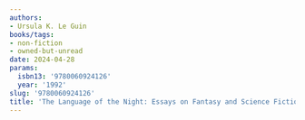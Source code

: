 ```yaml
---
authors:
- Ursula K. Le Guin
books/tags:
- non-fiction
- owned-but-unread
date: 2024-04-28
params:
  isbn13: '9780060924126'
  year: '1992'
slug: '9780060924126'
title: 'The Language of the Night: Essays on Fantasy and Science Fiction '
---
```


<!--more-->